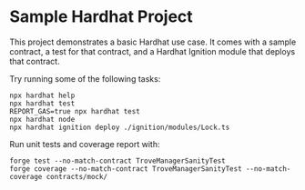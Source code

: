 # Sample Hardhat Project

This project demonstrates a basic Hardhat use case. It comes with a sample contract, a test for that contract, and a Hardhat Ignition module that deploys that contract.

Try running some of the following tasks:

```shell
npx hardhat help
npx hardhat test
REPORT_GAS=true npx hardhat test
npx hardhat node
npx hardhat ignition deploy ./ignition/modules/Lock.ts
```

Run unit tests and coverage report with:
```shell
forge test --no-match-contract TroveManagerSanityTest
forge coverage --no-match-contract TroveManagerSanityTest --no-match-coverage contracts/mock/
```